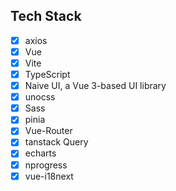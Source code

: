 ## Tech Stack

- [x] axios
- [x] Vue
- [x] Vite
- [x] TypeScript
- [x] Naive UI, a Vue 3-based UI library
- [x] unocss
- [x] Sass
- [x] pinia
- [x] Vue-Router
- [x] tanstack Query
- [x] echarts
- [x] nprogress
- [x] vue-i18next
